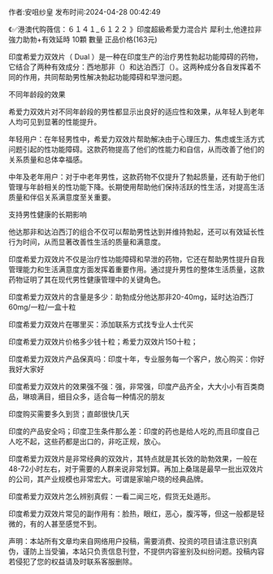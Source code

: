 <p>作者:安咀纱皇 发布时间:2024-04-28 00:42:49</p>
<p>《✅港澳代购薇信：６１４１_６１２２ 》印度超級希愛力混合片 犀利士,他達拉非 強力助勃+有效延時 10顆 數量 正品价格(163元) </p>
									<p>印度希爱力双效片（ Dual  ）是一种在印度生产的治疗男性勃起功能障碍的药物，它结合了两种有效成分：西地那非（）和达泊西汀（）。这两种成分各自发挥着不同的作用，共同帮助男性解决勃起功能障碍和早泄问题。</p><p>不同年龄段的效果</p><p></p><p>希爱力双效片对不同年龄段的男性都显示出良好的适应性和效果，从年轻人到老年人均可见到显著的性能提升。</p><p></p><p>年轻用户：在年轻男性中，希爱力双效片帮助解决由于心理压力、焦虑或生活方式问题引起的性功能障碍。这款药物提高了他们的性能力和自信，从而改善了他们的关系质量和总体幸福感。</p><p>中年及老年用户：对于中老年男性，这款药物不仅提升了勃起质量，还有助于他们管理与年龄相关的性功能下降。长期使用帮助他们保持活跃的性生活，对提高生活质量和伴侣关系满意度至关重要。</p><p>支持男性健康的长期影响</p><p>他达那非和达泊西汀的组合不仅可以帮助男性达到并维持勃起，还可以有效延长性行为时间，从而显著改善性生活的质量和满意度。</p><p></p><p></p><p>印度希爱力双效片不仅是治疗性功能障碍和早泄的药物，它还在帮助男性提升自我管理能力和生活满意度方面发挥着重要作用。通过提升男性的整体生活质量，这款药物证明了其在现代男性健康管理中的关键角色。</p><p>印度希爱力双效片的含量是多少：助勃成分他达那非20-40mg，延时达泊西汀60mg/一粒/一盒十粒</p><p></p><p>印度希爱力双效片在哪里买：添加联系方式找专业人士代买</p><p></p><p>印度希爱力双效片价格多少钱十粒；希爱力双效片150十粒；</p><p></p><p>印度希爱力双效片产品保真吗：印度十年，专业服务每一个客户，放心购买：你好我好大家好</p><p></p><p>印度希爱力双效片的效果强不强：强，非常强，印度产品齐全，大大小小有百类商品，琳琅满目，细目众多，适合每一种情况的朋友</p><p></p><p>印度购买需要多久到货；直邮很快几天</p><p></p><p>印度的产品安全吗；印度卫生条件那么差：印度的药也是给人吃的,而且印度自己人吃不起，这些药都是出口的，非吃正规，放心。</p><p></p><p>印度希爱力双效片是非常经典的双效片，其特点就是其长效的助勃效果，一般在48-72小时左右，对于需要的人群来说非常划算。再加上桑瑞是最早一批出双效片的公司，其产业规模也非常宏大。可谓是家喻户晓的经典品牌。</p><p></p><p>印度希爱力双效片怎么辨别真假：一看二闻三吃，假货无处遁形。</p><p></p><p>印度希爱力双效片常见的副作用有：脸热，眼红，恶心，腹泻等，但这一般都是轻微的，有的人甚至感觉不到。</p>				声明：本站所有文章均来自网络用户投稿，需要消费、投资的项目请注意识别真伪，谨防上当受骗，本站只负责信息刊登，不提供内容鉴别及纠纷问题。投稿内容若侵犯了您的权益请及时联系客服删除。				
